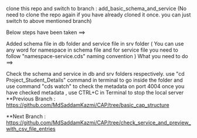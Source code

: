 clone this repo and switch to branch : add_basic_schema_and_service (No need to clone the repo again if you have already cloned it once. you can just switch to above mentioned branch)

Below steps have been taken ==>

Added schema file in db folder and service file in srv folder ( You can use any word for namespace in schema file and for service file you need to follow "namespace-service.cds" naming convention )
What you need to do ==>

Check the schema and service in db and srv folders respectively.
use "cd Project_Student_Details" command in terminal to go inside the folder and use command "cds watch" to check the metadata on port 4004
once you have checked metadata , use CTRL+C in Terminal to stop the local server
**Previous Branch : https://github.com/MdSaddamKazmi/CAP/tree/basic_cap_structure

**Next Branch : https://github.com/MdSaddamKazmi/CAP/tree/check_service_and_preview_with_csv_file_entries
